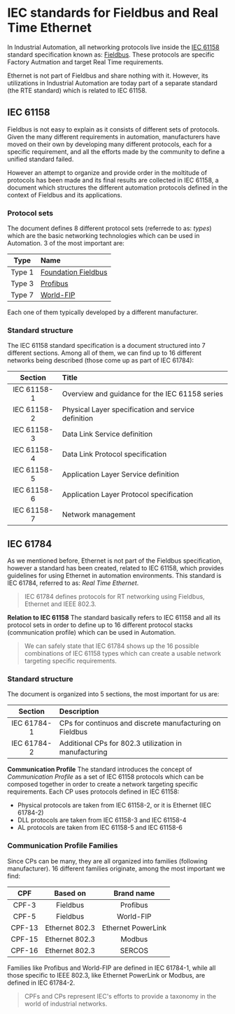 # IEC standards for Fieldbus and Real Time Ethernet

In Industrial Automation, all networking protocols live inside the [IEC 61158](https://en.wikipedia.org/wiki/Fieldbus#IEC_61158_specification) standard specification known as: [Fieldbus](http://www.fieldbus.org/index.html). These protocols are specific Factory Autmation and target Real Time requirements.

Ethernet is not part of Fieldbus and share nothing with it. However, its utilizations in Industrial Automation are today part of a separate standard (the RTE standard) which is related to IEC 61158.

## IEC 61158
Fieldbus is not easy to explain as it consists of different sets of protocols. Given the many different requirements in automation, manufacturers have moved on their own by developing many different protocols, each for a specific requirement, and all the efforts made by the community to define a unified standard failed.

However an attempt to organize and provide order in the moltitude of protocols has been made and its final results are collected in IEC 61158, a document which structures the different automation protocols defined in the context of Fieldbus and its applications.

### Protocol sets
The document defines 8 different protocol sets (referrede to as: _types_) which are the basic networking technologies which can be used in Automation. 3 of the most important are:

| Type | Name |
|:----:|:-----|
| Type 1 | [Foundation Fieldbus](https://en.wikipedia.org/wiki/Foundation_Fieldbus_H1) |
| Type 3 | [Profibus](https://en.wikipedia.org/wiki/Profibus) |
| Type 7 | [World-FIP](https://en.wikipedia.org/wiki/Factory_Instrumentation_Protocol) |

Each one of them typically developed by a different manufacturer.

### Standard structure
The IEC 61158 standard specification is a document structured into 7 different sections. Among all of them, we can find up to 16 different networks being described (those come up as part of IEC 61784):

| Section | Title |
|:-------:|:------|
| IEC 61158-1 | Overview and guidance for the IEC 61158 series |
| IEC 61158-2 | Physical Layer specification and service definition |
| IEC 61158-3 | Data Link Service definition |
| IEC 61158-4 | Data Link Protocol specification |
| IEC 61158-5 | Application Layer Service definition |
| IEC 61158-6 | Application Layer Protocol specification |
| IEC 61158-7 | Network management |

## IEC 61784
As we mentioned before, Ethernet is not part of the Fieldbus specification, however a standard has been created, related to IEC 61158, which provides guidelines for using Ethernet in automation environments. This standard is IEC 61784, referred to as: _Real Time Ethernet_.

> IEC 61784 defines protocols for RT networking using Fieldbus, Ethernet and IEEE 802.3.

**Relation to IEC 61158** The standard basically refers to IEC 61158 and all its protocol sets in order to define up to 16 different protocol stacks (communication profile) which can be used in Automation. 

> We can safely state that IEC 61784 shows up the 16 possible combinations of IEC 61158 types which can create a usable network targeting specific requirements.

### Standard structure
The document is organized into 5 sections, the most important for us are:

| Section | Description |
|:-------:|:------|
| IEC 61784-1 | CPs for continuos and discrete manufacturing on Fieldbus |
| IEC 61784-2 | Additional CPs for 802.3 utilization in manufacturing |

**Communication Profile** The standard introduces the concept of _Communication Profile_ as a set of IEC 61158 protocols which can be composed together in order to create a network targeting specific requirements. Each CP uses protocols defined in IEC 61158:

- Physical protocols are taken from IEC 61158-2, or it is Ethernet (IEC 61784-2)
- DLL protocols are taken from IEC 61158-3 and IEC 61158-4
- AL protocols are taken from IEC 61158-5 and IEC 61158-6 

### Communication Profile Families 
Since CPs can be many, they are all organized into families (following manufacturer). 16 different families originate, among the most important we find:

| CPF | Based on | Brand name |
|:---:|:--------:|:----------:|
| CPF-3 | Fieldbus | Profibus |
| CPF-5 | Fieldbus | World-FIP |
| CPF-13 | Ethernet 802.3 | Ethernet PowerLink |
| CPF-15 | Ethernet 802.3 | Modbus |
| CPF-16 | Ethernet 802.3 | SERCOS |

Families like Profibus and World-FIP are defined in IEC 61784-1, while all those specific to IEEE 802.3, like Ethernet PowerLink or Modbus, are defined in IEC 61784-2.

> CPFs and CPs represent IEC's efforts to provide a taxonomy in the world of industrial networks.